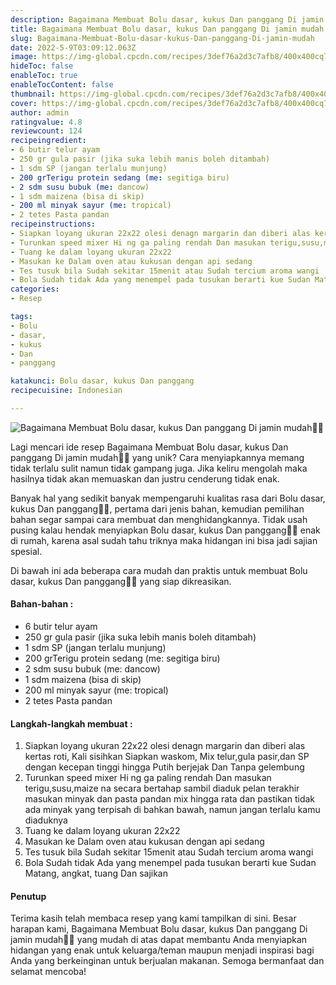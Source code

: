 ```yaml
---
description: Bagaimana Membuat Bolu dasar, kukus Dan panggang Di jamin mudah"
title: Bagaimana Membuat Bolu dasar, kukus Dan panggang Di jamin mudah
slug: Bagaimana-Membuat-Bolu-dasar-kukus-Dan-panggang-Di-jamin-mudah
date: 2022-5-9T03:09:12.063Z
image: https://img-global.cpcdn.com/recipes/3def76a2d3c7afb8/400x400cq70/photo.jpg
hideToc: false
enableToc: true
enableTocContent: false
thumbnail: https://img-global.cpcdn.com/recipes/3def76a2d3c7afb8/400x400cq70/photo.jpg
cover: https://img-global.cpcdn.com/recipes/3def76a2d3c7afb8/400x400cq70/photo.jpg
author: admin
ratingvalue: 4.8
reviewcount: 124
recipeingredient:
- 6 butir telur ayam
- 250 gr gula pasir (jika suka lebih manis boleh ditambah)
- 1 sdm SP (jangan terlalu munjung)
- 200 grTerigu protein sedang (me: segitiga biru)
- 2 sdm susu bubuk (me: dancow)
- 1 sdm maizena (bisa di skip)
- 200 ml minyak sayur (me: tropical)
- 2 tetes Pasta pandan
recipeinstructions:
- Siapkan loyang ukuran 22x22 olesi denagn margarin dan diberi alas kertas roti, Kali sisihkan Siapkan waskom, Mix telur,gula pasir,dan SP dengan kecepan tinggi hingga Putih berjejak Dan Tanpa gelembung
- Turunkan speed mixer Hi ng ga paling rendah Dan masukan terigu,susu,maize na secara bertahap sambil diaduk pelan terakhir masukan minyak dan pasta pandan mix hingga rata dan pastikan tidak ada minyak yang terpisah di bahkan bawah, namun jangan terlalu kamu diaduknya
- Tuang ke dalam loyang ukuran 22x22
- Masukan ke Dalam oven atau kukusan dengan api sedang
- Tes tusuk bila Sudah sekitar 15menit atau Sudah tercium aroma wangi
- Bola Sudah tidak Ada yang menempel pada tusukan berarti kue Sudan Matang, angkat, tuang Dan sajikan
categories:
- Resep

tags:
- Bolu
- dasar,
- kukus
- Dan
- panggang

katakunci: Bolu dasar, kukus Dan panggang
recipecuisine: Indonesian

---
```


![Bagaimana Membuat Bolu dasar, kukus Dan panggang Di jamin mudah👩‍🍳](https://img-global.cpcdn.com/recipes/3def76a2d3c7afb8/400x400cq70/photo.jpg)

Lagi mencari ide resep Bagaimana Membuat Bolu dasar, kukus Dan panggang Di jamin mudah👩‍🍳 yang unik? Cara menyiapkannya memang tidak terlalu sulit namun tidak gampang juga. Jika keliru mengolah maka hasilnya tidak akan memuaskan dan justru cenderung tidak enak.

Banyak hal yang sedikit banyak mempengaruhi kualitas rasa dari Bolu dasar, kukus Dan panggang👩‍🍳, pertama dari jenis bahan, kemudian pemilihan bahan segar sampai cara membuat dan menghidangkannya. Tidak usah pusing kalau hendak menyiapkan Bolu dasar, kukus Dan panggang👩‍🍳 enak di rumah, karena asal sudah tahu triknya maka hidangan ini bisa jadi sajian spesial.

Di bawah ini ada beberapa cara mudah dan praktis untuk membuat Bolu dasar, kukus Dan panggang👩‍🍳 yang siap dikreasikan.

<!--inarticleads1-->

#### Bahan-bahan :

- 6 butir telur ayam
- 250 gr gula pasir (jika suka lebih manis boleh ditambah)
- 1 sdm SP (jangan terlalu munjung)
- 200 grTerigu protein sedang (me: segitiga biru)
- 2 sdm susu bubuk (me: dancow)
- 1 sdm maizena (bisa di skip)
- 200 ml minyak sayur (me: tropical)
- 2 tetes Pasta pandan

<!--inarticleads2-->

#### Langkah-langkah membuat :

1. Siapkan loyang ukuran 22x22 olesi denagn margarin dan diberi alas kertas roti, Kali sisihkan Siapkan waskom, Mix telur,gula pasir,dan SP dengan kecepan tinggi hingga Putih berjejak Dan Tanpa gelembung
1. Turunkan speed mixer Hi ng ga paling rendah Dan masukan terigu,susu,maize na secara bertahap sambil diaduk pelan terakhir masukan minyak dan pasta pandan mix hingga rata dan pastikan tidak ada minyak yang terpisah di bahkan bawah, namun jangan terlalu kamu diaduknya
1. Tuang ke dalam loyang ukuran 22x22
1. Masukan ke Dalam oven atau kukusan dengan api sedang
1. Tes tusuk bila Sudah sekitar 15menit atau Sudah tercium aroma wangi
1. Bola Sudah tidak Ada yang menempel pada tusukan berarti kue Sudan Matang, angkat, tuang Dan sajikan

#### Penutup

Terima kasih telah membaca resep yang kami tampilkan di sini. Besar harapan kami, Bagaimana Membuat Bolu dasar, kukus Dan panggang Di jamin mudah👩‍🍳 yang mudah di atas dapat membantu Anda menyiapkan hidangan yang enak untuk keluarga/teman maupun menjadi inspirasi bagi Anda yang berkeinginan untuk berjualan makanan. Semoga bermanfaat dan selamat mencoba!